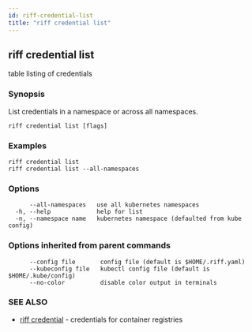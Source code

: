 ```yaml
---
id: riff-credential-list
title: "riff credential list"
---
```

## riff credential list

table listing of credentials

### Synopsis

List credentials in a namespace or across all namespaces.

```
riff credential list [flags]
```

### Examples

```
riff credential list
riff credential list --all-namespaces
```

### Options

```
      --all-namespaces   use all kubernetes namespaces
  -h, --help             help for list
  -n, --namespace name   kubernetes namespace (defaulted from kube config)
```

### Options inherited from parent commands

```
      --config file       config file (default is $HOME/.riff.yaml)
      --kubeconfig file   kubectl config file (default is $HOME/.kube/config)
      --no-color          disable color output in terminals
```

### SEE ALSO

* [riff credential](riff_credential.md)	 - credentials for container registries

